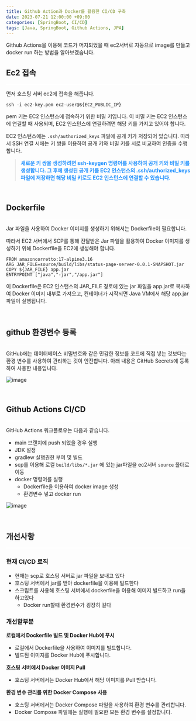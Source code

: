 ```yaml
---
title: Github Action과 Docker를 활용한 CI/CD 구축
date: 2023-07-21 12:00:00 +09:00
categories: [SpringBoot, CI/CD]
tags: [Java, SpringBoot, Github Actions, JPA]     
---
```


Github Actions을 이용해 코드가 머지되었을 때 ec2서버로 자동으로 image를 만들고 docker run 하는 방법을 알아보겠습니다.

## Ec2 접속

<hr style="height: 2px; border: none; background-color: white;" />

먼저 호스팅 서버 ec2에 접속을 해줍니다.

```shell
ssh -i ec2-key.pem ec2-user@${EC2_PUBLIC_IP}
```

pem 키는 EC2 인스턴스에 접속하기 위한 비밀 키입니다. 이 비밀 키는 EC2 인스턴스에 연결할 때 사용되며, EC2 인스턴스에 연결하려면 해당 키를 가지고 있어야 합니다.

EC2 인스턴스에는 `.ssh/authorized_keys` 파일에 공개 키가 저장되어 있습니다. 따라서 SSH 연결 시에는 키 쌍을 이용하여 공개 키와 비밀 키를 서로 비교하여 인증을 수행합니다.

> **<font color='dodgerblue'>새로운 키 쌍을 생성하려면 ssh-keygen 명령어를 사용하여 공개 키와 비밀 키를 생성합니다. 그 후에 생성된 공개 키를 EC2 인스턴스의 .ssh/authorized_keys 파일에 저장하면 해당 비밀 키로도 EC2 인스턴스에 연결할 수 있습니다.</font>**

<br>

## Dockerfile

<hr style="height: 2px; border: none; background-color: white;" />

Jar 파일을 사용하여 Docker 이미지를 생성하기 위해서는 Dockerfile이 필요합니다. 

따라서 EC2 서버에서 SCP를 통해 전달받은 Jar 파일을 활용하여 Docker 이미지를 생성하기 위해 Dockerfile을 EC2에 생성해야 합니다.

```shell
FROM amazoncorretto:17-alpine3.16
ARG JAR_FILE=source/build/libs/status-page-server-0.0.1-SNAPSHOT.jar
COPY ${JAR_FILE} app.jar
ENTRYPOINT ["java","-jar","/app.jar"]
```

이 Dockerfile은 EC2 인스턴스의 JAR_FILE 경로에 있는 jar 파일을 app.jar로 복사하여 Docker 이미지 내부로 가져오고, 컨테이너가 시작되면 Java VM에서 해당 app.jar 파일이 실행됩니다.

<br>

## github 환경변수 등록

<hr style="height: 2px; border: none; background-color: white;" />

GitHub에는 데이터베이스 비밀번호와 같은 민감한 정보를 코드에 직접 넣는 것보다는 환경 변수를 사용하여 관리하는 것이 안전합니다. 아래 내용은 GitHub Secrets에 등록하여 사용한 내용입니다.

![image](https://github.com/rlatmd0829/rlatmd0829.github.io/assets/70622731/19abf86d-cf84-4035-82b8-056d230e52f3)

<br>

## Github Actions CI/CD 

<hr style="height: 2px; border: none; background-color: white;" />

GitHub Actions 워크플로우는 다음과 같습니다.

- main 브랜치에 push 되었을 경우 실행
- JDK 설정
- gradlew 실행권한 부여 및 빌드
- scp를 이용해 로컬 `build/libs/*.jar` 에 있는 jar파일을 ec2서버 `source` 폴더로 이동
- docker 명령어를 실행
  - Dockerfile을 이용하여 docker image 생성
  - 환경변수 넣고 docker run

![image](https://github.com/rlatmd0829/rlatmd0829.github.io/assets/70622731/afbb85f5-6259-47f4-81b1-ced2eedf8e6e)


<br>

## 개선사항

<hr style="height: 2px; border: none; background-color: white;" />

### 현재 CI/CD 로직

- 현재는 scp로 호스팅 서버로 jar 파일을 보내고 있다
- 호스팅 서버에서 jar를 받아 dockerfile을 이용해 빌드한다
- 스크립트를 사용해 호스팅 서버에서 dockerfile을 이용해 이미지 빌드하고 run을 하고있다
  - Docker run할때 환경변수가 굉장히 길다


### 개선할부분

**로컬에서 Dockerfile 빌드 및 Docker Hub에 푸시**

- 로컬에서 Dockerfile을 사용하여 이미지를 빌드합니다.
- 빌드된 이미지를 Docker Hub에 푸시합니다.

**호스팅 서버에서 Docker 이미지 Pull**

- 호스팅 서버에서는 Docker Hub에서 해당 이미지를 Pull 받습니다. 

**환경 변수 관리를 위한 Docker Compose 사용**

- 호스팅 서버에서는 Docker Compose 파일을 사용하여 환경 변수를 관리합니다.
- Docker Compose 파일에는 실행에 필요한 모든 환경 변수를 설정합니다.

